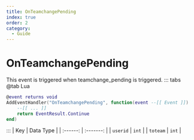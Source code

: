 ```yaml
---
title: OnTeamchangePending
index: true
order: 2
category:
  - Guide
---
```


# OnTeamchangePending
This event is triggered when teamchange_pending is triggered.
::: tabs
@tab Lua
```lua
@event returns void
AddEventHandler("OnTeamchangePending", function(event --[[ Event ]])
    --[[ ... ]]
    return EventResult.Continue
end)
```

:::
|    Key   | Data Type |
| :------: | :-------: |
| `userid` |   `int`   |
| `toteam` |   `int`   |